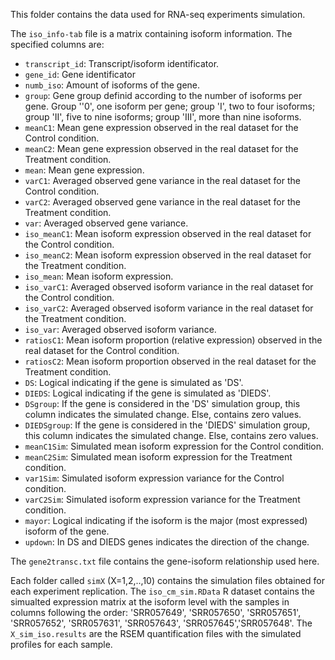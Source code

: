 This folder contains the data used for RNA-seq experiments simulation. 

The `iso_info-tab` file is a matrix containing isoform information. The specified columns are:
  
  - `transcript_id`: Transcript/isoform identificator.
  - `gene_id`: Gene identificator
  - `numb_iso`: Amount of isoforms of the gene.
  - `group`: Gene group definid according to the number of isoforms per gene. Group ''0', one isoform per gene; group 'I', two to four isoforms; group 'II', five to nine isoforms; group 'III', more than nine isoforms.
  - `meanC1`: Mean gene expression observed in the real dataset for the Control condition.
  - `meanC2`: Mean gene expression observed in the real dataset for the Treatment condition.
  - `mean`: Mean gene expression.
  - `varC1`: Averaged observed gene variance in the real dataset for the Control condition.
  - `varC2`: Averaged observed gene variance in the real dataset for the Treatment condition.
  - `var`: Averaged observed gene variance.
  - `iso_meanC1`: Mean isoform expression observed in the real dataset for the Control condition.
  - `iso_meanC2`: Mean isoform expression observed in the real dataset for the Treatment condition.
  - `iso_mean`: Mean isoform expression.
  - `iso_varC1`: Averaged observed isoform variance in the real dataset for the Control condition.
  - `iso_varC2`: Averaged observed isoform variance in the real dataset for the Treatment condition.
  - `iso_var`: Averaged observed isoform variance.  
  - `ratiosC1`: Mean isoform proportion (relative expression) observed in the real dataset for the Control condition.
  - `ratiosC2`: Mean isoform proportion observed in the real dataset for the Treatment condition.
  - `DS`: Logical indicating if the gene is simulated as 'DS'.
  - `DIEDS`: Logical indicating if the gene is simulated as 'DIEDS'.
  - `DSgroup`: If the gene is considered in the 'DS' simulation group, this column indicates the simulated change. Else, contains zero values.
  - `DIEDSgroup`: If the gene is considered in the 'DIEDS' simulation group, this column indicates the simulated change. Else, contains zero values.
  - `meanC1Sim`: Simulated mean isoform expression for the Control condition.
  - `meanC2Sim`: Simulated mean isoform expression for the Treatment condition.
  - `var1Sim`: Simulated isoform expression variance for the Control condition.
  - `varC2Sim`: Simulated isoform expression variance for the Treatment condition.
  - `mayor`: Logical indicating if the isoform is the major (most expressed) isoform of the gene.
  - `updown`: In DS and DIEDS genes indicates the direction of the change.
  
The `gene2transc.txt` file contains the gene-isoform relationship used here.

Each folder called `simX` (X=1,2,..,10) contains the simulation files obtained for each experiment replication. The `iso_cm_sim.RData` R dataset contains the simualted expression matrix at the isoform level with the samples in columns following the order: 'SRR057649',
'SRR057650', 'SRR057651', 'SRR057652', 'SRR057631', 'SRR057643', 'SRR057645','SRR057648'. The `X_sim_iso.results` are the RSEM quantification files with the simulated profiles for each sample.
  
 
